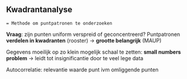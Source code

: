 ## Kwadrantanalyse
	= Methode om puntpatronen te onderzoeken
**Vraag**: zijn punten uniform verspreid of geconcentreerd?
Puntpatronen **verdelen in kwadranten** (rooster)
-> **grootte belangrijk** (MAUP)

Gegevens moeilijk op zo klein mogelijk schaal te zetten: **small numbers problem**
-> leidt tot insignificantie door te veel lege data

Autocorrelatie: relevantie waarde punt ivm omliggende punten
